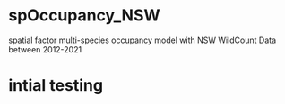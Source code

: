 # spOccupancy_NSW
spatial factor multi-species occupancy model with NSW WildCount Data between 2012-2021

# intial testing